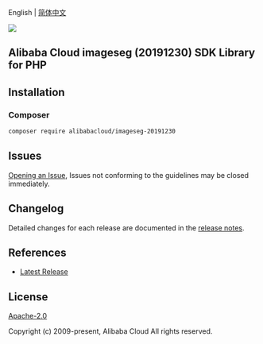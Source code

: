 English | [简体中文](README-CN.md)

![](https://aliyunsdk-pages.alicdn.com/icons/AlibabaCloud.svg)

## Alibaba Cloud imageseg (20191230) SDK Library for PHP

## Installation

### Composer

```bash
composer require alibabacloud/imageseg-20191230
```

## Issues

[Opening an Issue](https://github.com/aliyun/alibabacloud-sdk/issues/new), Issues not conforming to the guidelines may be closed immediately.

## Changelog

Detailed changes for each release are documented in the [release notes](./ChangeLog.txt).

## References

* [Latest Release](https://github.com/aliyun/alibabacloud-sdk)

## License

[Apache-2.0](http://www.apache.org/licenses/LICENSE-2.0)

Copyright (c) 2009-present, Alibaba Cloud All rights reserved.
